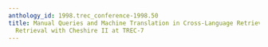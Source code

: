 ```yaml
---
anthology_id: 1998.trec_conference-1998.50
title: Manual Queries and Machine Translation in Cross-Language Retrieval and Interactive
  Retrieval with Cheshire II at TREC-7
---
```

